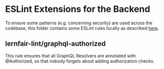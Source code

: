 # ESLint Extensions for the Backend

To ensure some patterns (e.g. concerning security) are used across the codebase, 
 this folder contains some ESLint rules locally as described [here](https://stevenpetryk.com/blog/custom-eslint-rules/). 

 ## lernfair-lint/graphql-authorized

 This rule ensures that all GraphQL Resolvers are annotated with @Authorized, 
  so that nobody forgets about adding authorization checks. 